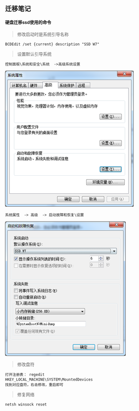 ## 迁移笔记

#### 硬盘迁移ssd使用的命令

>修改启动时是系统引导名称

	BCDEdit /set {current} description "SSD W7"

>设置默认引导系统

	控制面板\系统和安全\系统  ->高级系统设置
	
![系统高级设置截图](./picture/system_1.png)

	系统属性  -> 高级  -> 启动故障和恢复\设置

![系统引导修改截图](./picture/system_2.png)


>修改盘符

	打开注册表： regedit
	HKEY_LOCAL_MACHINE\SYSTEM\MountedDevices
	找到对应盘符，右击修改，重启即可

>修复网络

	netsh winsock reset


